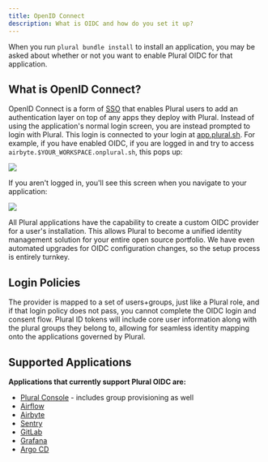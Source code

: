 ```yaml
---
title: OpenID Connect
description: What is OIDC and how do you set it up?
---
```


When you run `plural bundle install` to install an application, you may be asked about whether or not you want to enable Plural OIDC for that application.

## What is OpenID Connect?

OpenID Connect is a form of [SSO](https://www.onelogin.com/learn/how-single-sign-on-works) that enables Plural users to add an authentication layer on top of any apps they deploy with Plural. Instead of using the application's normal login screen,
you are instead prompted to login with Plural. This login is connected to your login at [app.plural.sh](https://app.plural.sh). For example, if you have enabled OIDC, if you are logged in and try to access `airbyte.$YOUR_WORKSPACE.onplural.sh`, this pops up:

![](/assets/setup-oidc/image-1.png)

If you aren't logged in, you'll see this screen when you navigate to your application:

![](/assets/setup-oidc/image-2.png)

All Plural applications have the capability to create a custom OIDC provider for a user's installation. This allows Plural to become a unified identity management solution for your entire open source portfolio. We have even automated upgrades for OIDC configuration changes, so the setup process is entirely turnkey.&#x20;

## Login Policies

The provider is mapped to a set of users+groups, just like a Plural role, and if that login policy does not pass, you cannot complete the OIDC login and consent flow. Plural ID tokens will include core user information along with the plural groups they belong to, allowing for seamless identity mapping onto the applications governed by Plural.

## Supported Applications

**Applications that currently support Plural OIDC are:**

- [Plural Console](https://www.plural.sh/applications/console) - includes group provisioning as well
- [Airflow](https://www.plural.sh/applications/airflow)
- [Airbyte](https://www.plural.sh/applications/airbyte)
- [Sentry](https://www.plural.sh/applications/sentry)
- [GitLab](https://www.plural.sh/applications/gitlab)
- [Grafana](https://www.plural.sh/applications/grafana)
- [Argo CD](https://www.plural.sh/applications/argo-cd)
